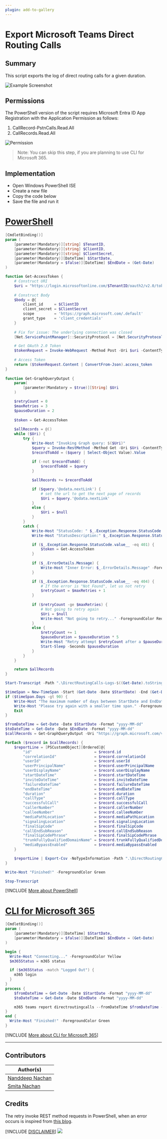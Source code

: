 ```yaml
---
plugin: add-to-gallery
---
```


# Export Microsoft Teams Direct Routing Calls

## Summary

This script exports the log of direct routing calls for a given duration.

![Example Screenshot](assets/preview.png)

## Permissions

The PowerShell version of the script requires Microsoft Entra ID App Registration with the Application Permission as follows:
1. CallRecord-PstnCalls.Read.All
2. CallRecords.Read.All

![Permission](assets/API_Permissions.png)

> Note: You can skip this step, if you are planning to use CLI for Microsoft 365.

## Implementation

- Open Windows PowerShell ISE
- Create a new file
- Copy the code below
- Save the file and run it

# [PowerShell](#tab/ps)

```powershell
[CmdletBinding()]
param (
    [parameter(Mandatory)][string] $TenantID,
    [parameter(Mandatory)][string] $ClientID,
    [parameter(Mandatory)][string] $ClientSecret,
    [parameter(Mandatory)][DateTime] $StartDate,
    [parameter(Mandatory = $false)][DateTime] $EndDate = (Get-Date)
)

function Get-AccessToken {
    # Construct URI
    $uri = "https://login.microsoftonline.com/$TenantID/oauth2/v2.0/token"
	
    # Construct Body
    $body = @{
        client_id     = $ClientID
        client_secret = $ClientSecret
        scope         = 'https://graph.microsoft.com/.default'
        grant_type    = 'client_credentials'
    }
	
    # Fix for issue: The underlying connection was closed
    [Net.ServicePointManager]::SecurityProtocol = [Net.SecurityProtocolType]::Tls12

    # Get OAuth 2.0 Token
    $tokenRequest = Invoke-WebRequest -Method Post -Uri $uri -ContentType 'application/x-www-form-urlencoded' -Body $body -UseBasicParsing
	
    # Access Token
    return ($tokenRequest.Content | ConvertFrom-Json).access_token
}
  
function Get-GraphQueryOutput {
    param(
        [parameter(Mandatory = $true)][String] $Uri
    )

    $retryCount = 0
    $maxRetries = 3
    $pauseDuration = 2
    
    $token = Get-AccessToken
  
    $allRecords = @()
    while ($Uri) {
        try {
            Write-Host "Invoking Graph query: $($Uri)"
            $query = Invoke-RestMethod -Method Get -Uri $Uri -ContentType 'application/json;odata.metadata=none' -Headers @{Authorization = "Bearer $token" }
            $recordToAdd = ($query | Select-Object Value).Value
			
            if (-not $recordToAdd) {
                $recordToAdd = $query
            }

            $allRecords += $recordToAdd

            if ($query.'@odata.nextLink') {
                # set the url to get the next page of records
                $Uri = $query.'@odata.nextLink'
            } 
            else {
                $Uri = $null
            }  
        } 
        catch {
            Write-Host "StatusCode: " $_.Exception.Response.StatusCode.value__
            Write-Host "StatusDescription:" $_.Exception.Response.StatusDescription

            if ($_.Exception.Response.StatusCode.value__ -eq 401) {
                $token = Get-AccessToken
            }
  
            if ($_.ErrorDetails.Message) {
                Write-Host "Inner Error: $_.ErrorDetails.Message" -ForegroundColor Red
            }

            if ($_.Exception.Response.StatusCode.value__ -eq 404) {
                # If the error is "Not Found", let us not retry
                $retryCount = $maxRetries + 1
            }
            
            if ($retryCount -ge $maxRetries) {
                # Not going to retry again
                $Uri = $null
                Write-Host "Not going to retry..." -ForegroundColor Red
            } 
            else {
                $retryCount += 1
                $pauseDuration = $pauseDuration * 5
                Write-Host "Retry attempt $retryCount after a $pauseDuration second pause..." -ForegroundColor Yellow
                Start-Sleep -Seconds $pauseDuration
            }
        }
    }

    return $allRecords
}

Start-Transcript -Path ".\DirectRoutingCalls-Logs-$((Get-Date).toString("dd-MM-yyyy")).log"

$timeSpan = New-TimeSpan -Start (Get-Date -Date $StartDate) -End (Get-Date -Date $EndDate)
if ($timeSpan.Days -gt 90) {
    Write-Host "The maximum number of days between StartDate and EndDate cannot exceed 90" -ForegroundColor Red
    Write-Host "Please try again with a smaller time span." -ForegroundColor Red
    Exit
}

$fromDateTime = Get-Date -Date $StartDate -Format "yyyy-MM-dd"
$toDateTime = Get-Date -Date $EndDate -Format "yyyy-MM-dd"
$callRecords = Get-GraphQueryOutput -Uri "https://graph.microsoft.com/v1.0/communications/callRecords/getDirectRoutingCalls(fromDateTime=$fromDateTime,toDateTime=$toDateTime)"

ForEach ($record in $callRecords) {
    $reportLine = [PSCustomObject][Ordered]@{
        "id"                            = $record.id
        "correlationId"                 = $record.correlationId
        "userId"                        = $record.userId
        "userPrincipalName"             = $record.userPrincipalName
        "userDisplayName"               = $record.userDisplayName
        "startDateTime"                 = $record.startDateTime
        "inviteDateTime"                = $record.inviteDateTime
        "failureDateTime"               = $record.failureDateTime
        "endDateTime"                   = $record.endDateTime
        "duration"                      = $record.duration
        "callType"                      = $record.callType
        "successfulCall"                = $record.successfulCall
        "callerNumber"                  = $record.callerNumber
        "calleeNumber"                  = $record.calleeNumber
        "mediaPathLocation"             = $record.mediaPathLocation
        "signalingLocation"             = $record.signalingLocation
        "finalSipCode"                  = $record.finalSipCode
        "callEndSubReason"              = $record.callEndSubReason
        "finalSipCodePhrase"            = $record.finalSipCodePhrase
        "trunkFullyQualifiedDomainName" = $record.trunkFullyQualifiedDomainName
        "mediaBypassEnabled"            = $record.mediaBypassEnabled
    }

    $reportLine | Export-Csv -NoTypeInformation -Path ".\DirectRoutingCalls-$((Get-Date).toString("dd-MM-yyyy")).csv" -Encoding UTF8 -Append
}

Write-Host "Finished!" -ForegroundColor Green

Stop-Transcript
```
[!INCLUDE [More about PowerShell](../../docfx/includes/MORE-PS.md)]

# [CLI for Microsoft 365](#tab/cli-m365-ps)

```powershell
[CmdletBinding()]
param (
    [parameter(Mandatory)][DateTime] $StartDate,
    [parameter(Mandatory = $false)][DateTime] $EndDate = (Get-Date)
)

begin {
  Write-Host "Connecting..." -ForegroundColor Yellow   
  $m365Status = m365 status

  if ($m365Status -match "Logged Out") {
    m365 login
  }
}
process {
    $fromDateTime = Get-Date -Date $StartDate -Format "yyyy-MM-dd"
    $toDateTime = Get-Date -Date $EndDate -Format "yyyy-MM-dd"

    m365 teams report directroutingcalls --fromDateTime $fromDateTime --toDateTime $toDateTime --output csv | Out-File -FilePath ".\DirectRoutingCalls-$((Get-Date).toString("dd-MM-yyyy")).csv"
}
end {
  Write-Host "Finished!" -ForegroundColor Green
}
```

[!INCLUDE [More about CLI for Microsoft 365](../../docfx/includes/MORE-CLIM365.md)]

***

## Contributors

| Author(s) |
|-----------|
| [Nanddeep Nachan](https://github.com/nanddeepn) |
| [Smita Nachan](https://github.com/SmitaNachan) |

## Credits

The retry invoke REST method requests in PowerShell, when an error occurs is inspired from [this blog](https://blogs.aaddevsup.xyz/2021/01/retry-invoke-restmethod-requests-in-powershell-when-an-error-occurs/).

[!INCLUDE [DISCLAIMER](../../docfx/includes/DISCLAIMER.md)]
<img src="https://m365-visitor-stats.azurewebsites.net/script-samples/scripts/teams-export-direct-routing-calls" aria-hidden="true" />